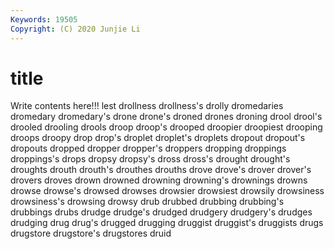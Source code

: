```yaml
---
Keywords: 19505
Copyright: (C) 2020 Junjie Li
---
```


# title

Write contents here!!!
lest 
drollness 
drollness's 
drolly 
dromedaries 
dromedary 
dromedary's
drone 
drone's 
droned 
drones 
droning 
drool 
drool's 
drooled 
drooling 
drools
droop 
droop's 
drooped 
droopier 
droopiest 
drooping 
droops 
droopy 
drop 
drop's
droplet 
droplet's 
droplets 
dropout 
dropout's 
dropouts 
dropped 
dropper 
dropper's 
droppers
dropping 
droppings 
droppings's 
drops 
dropsy 
dropsy's 
dross 
dross's 
drought 
drought's
droughts 
drouth 
drouth's 
drouthes 
drouths 
drove 
drove's 
drover 
drover's 
drovers
droves 
drown 
drowned 
drowning 
drowning's 
drownings 
drowns 
drowse 
drowse's 
drowsed
drowses 
drowsier 
drowsiest 
drowsily 
drowsiness 
drowsiness's 
drowsing 
drowsy 
drub 
drubbed
drubbing 
drubbing's 
drubbings 
drubs 
drudge 
drudge's 
drudged 
drudgery 
drudgery's 
drudges
drudging 
drug 
drug's 
drugged 
drugging 
druggist 
druggist's 
druggists 
drugs 
drugstore
drugstore's 
drugstores 
druid 
